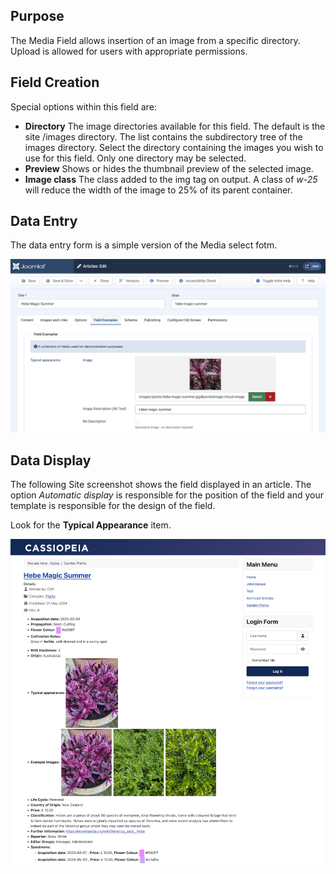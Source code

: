 <!-- Filename: J3.x:Adding_custom_fields/Media_Field / Display title: Media Field -->

## Purpose

The Media Field allows insertion of an image from a specific directory. Upload
is allowed for users with appropriate permissions.

## Field Creation

Special options within this field are:

- **Directory** The image directories available for this field. The default is
the site /images directory. The list contains the subdirectory tree of the
images directory. Select the directory containing the images you wish to use
for this field. Only one directory may be selected.
- **Preview** Shows or hides the thumbnail preview of the selected image.
- **Image class** The class added to the img tag on output. A class of *w-25*
will reduce the width of the image to 25% of its parent container.

## Data Entry

The data entry form is a simple version of the Media  select fotm.

![Media Select](../../../images/en/fields/fields-media-entry.png "Media Select")

## Data Display

The following Site screenshot shows the field displayed in an article. The
option *Automatic display* is responsible for the position of the field and
your template is responsible for the design of the field.

Look for the **Typical Appearance** item.

![Display of all fields](../../../images/en/fields/fields-display.png "Fields display")
